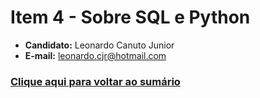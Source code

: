 # Item  4 - Sobre SQL e Python
- **Candidato:** Leonardo Canuto Junior<br />
- **E-mail:** leonardo.cjr@hotmail.com
### [Clique aqui para voltar ao sumário](https://github.com/leonardocjr/LEONARDO_CANUTO_DDF_SOLUTIONS_032024/blob/main/README.md)
